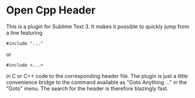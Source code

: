 # Open Cpp Header

This is a plugin for Sublime Text 3. It makes it possible to quickly jump from a line featuring

    #include "..."
or

    #include <...>
in C or C++ code to the corresponding header file. The plugin is just a little convenience bridge to the command available as "Goto Anything ..." in the "Goto" menu. The search for the header is therefore blazingly fast.

